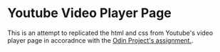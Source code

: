 # Youtube Video Player Page

This is an attempt to replicated the html and css from Youtube's video player page in accoradnce with the [Odin Project's assignment.](https://www.theodinproject.com/courses/html5-and-css3/lessons/embedding-images-and-video).
